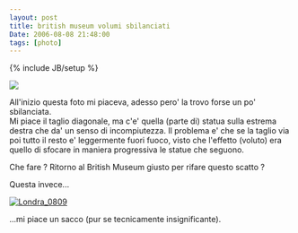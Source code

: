 ```yaml
---
layout: post
title: british museum volumi sbilanciati
Date: 2006-08-08 21:48:00
tags: [photo]
---
```

{% include JB/setup %} 

[![](http://static.flickr.com/72/209545948_dca197aab9_m.jpg)](http://www.flickr.com/photos/aadm/209545948/)  
  
All'inizio questa foto mi piaceva, adesso pero' la trovo forse un po' sbilanciata.    
Mi piace il taglio diagonale, ma c'e' quella (parte di) statua sulla estrema destra che da' un senso di incompiutezza. Il problema e' che se la taglio via poi tutto il resto e' leggermente fuori fuoco, visto che l'effetto (voluto) era quello di sfocare in maniera progressiva le statue che seguono.  
  
Che fare ? Ritorno al British Museum giusto per rifare questo scatto ?  
  
Questa invece...  
  
[![Londra_0809](http://static.flickr.com/87/209546674_1aa1f822d2.jpg)](http://www.flickr.com/photos/aadm/209546674/)  
  
...mi piace un sacco (pur se tecnicamente insignificante). 
